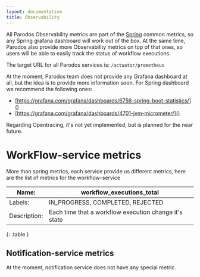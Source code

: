 ```yaml
---
layout: documentation
title: Observability
---
```


All Parodos Observability metrics are part of the [Spring](https://spring.io/)
common metrics, so any Spring grafana dashboard will work out of the box. At
the same time, Parodos also provide more Observability metrics on top of that
ones, so users will be able to easily track the status of workflow executions.

The target URL for all Parodos services is: `/actuator/prometheus` 

At the moment, Parodos team does not provide any Grafana dashboard at all, but
the idea is to provide more information soon. For Spring dashboard we recommend
the following ones:

- [https://grafana.com/grafana/dashboards/6756-spring-boot-statistics/]()
- [https://grafana.com/grafana/dashboards/4701-jvm-micrometer/]()

Regarding Opentracing, it's not yet implemented, but is planned for the near
future.

# WorkFlow-service metrics

More than spring metrics, each service provide us different  metrics, here are
the list of metrics for the workflow-service


| Name: | workflow_executions_total                                   |
|-------|-------------------------------------------------------------|
| Labels: | IN_PROGRESS, COMPLETED, REJECTED                          |
| Description: | Each time that a workflow execution change it's state|
{: .table }

## Notification-service metrics

At the moment, notification service does not have any special metric.
